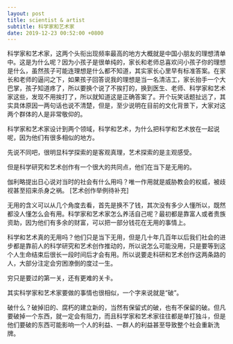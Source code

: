 ```yaml
---
layout: post
title: scientist & artist
subtitle: 科学家和艺术家
date: 2019-12-23 00:52:00 +0800
---
```

科学家和艺术家，这两个头衔出现频率最高的地方大概就是中国小朋友的理想清单中。这是为什么呢？因为小孩子是很单纯的，家长和老师总喜欢问小孩子你的理想是什么，虽然孩子可能连理想是什么都不知道，其实家长心里早有标准答案。在家长和老师的逼问之下，如果孩子回答说我的理想是当一名清洁工，家长抬手一个大巴掌，孩子知道疼了，所以要换个说了不挨打的，换到医生、老师、科学家和艺术家这些，发现不用挨打了，所以就知道这是正确答案了。开个玩笑话题扯远了，其实具体原因一两句话也说不清楚，但是，至少说明在目前的文化背景下，大家对这两个群体的人是非常敬仰的。

科学家和艺术家设计到两个领域，科学和艺术，为什么把科学和艺术放在一起说呢，因为他们有很多相似的地方。

先说不同吧，很明显科学探索的是客观真理，艺术探索的是主观感受。

但是科学研究和艺术创作有一个很大的共同点，他们在当下是无用的。

伽利略提出日心说对当时的社会有什么用吗？唯一作用就是威胁教会的权威，被歧视甚至招来杀身之祸。
[艺术创作举例待补充]

无用的含义可以从几个角度去看，首先是换不了钱，其次没有多少人懂所以，既然都没人懂怎么会有用。科学家和艺术家怎么养活自己呢？最初都是靠富人或者贵族资助，因为他们有多余的财富，可以把一部分钱花在无用的事情上。

科学和艺术真的无用吗？他们只是当下无用，但是几十年几百年以后我们社会的进步都是靠前人的科学研究和艺术创作推动的，所以说怎么可能没用，只是要等到这个人生命结束后很长一段时间后才会有用。所以说要走科研和艺术创作这两条路的人，大部分注定会穷困潦倒的度过一生。

穷只是要过的第一关，还有更难的关卡。

其实科学家和艺术家要做的事情也很相似，一个字来说就是“破”。

破什么？破掉旧的、腐朽的建立新的，当然有保留式的破，也有不保留的破。但凡要破掉一个东西，就一定会有阻力，而且科学家和艺术家往往都是单打独斗，但是他们要破的东西可能影响一个人的利益、一群人的利益甚至导致整个社会重新洗牌。




